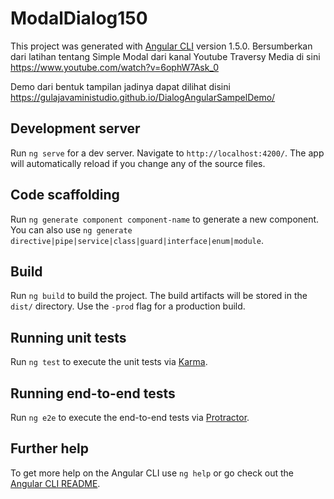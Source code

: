 # ModalDialog150

This project was generated with [Angular CLI](https://github.com/angular/angular-cli) version 1.5.0. 
Bersumberkan dari latihan tentang Simple Modal dari kanal Youtube Traversy Media di sini https://www.youtube.com/watch?v=6ophW7Ask_0

Demo dari bentuk tampilan jadinya dapat dilihat disini
https://gulajavaministudio.github.io/DialogAngularSampelDemo/

## Development server

Run `ng serve` for a dev server. Navigate to `http://localhost:4200/`. The app will automatically reload if you change any of the source files.

## Code scaffolding

Run `ng generate component component-name` to generate a new component. You can also use `ng generate directive|pipe|service|class|guard|interface|enum|module`.

## Build

Run `ng build` to build the project. The build artifacts will be stored in the `dist/` directory. Use the `-prod` flag for a production build.

## Running unit tests

Run `ng test` to execute the unit tests via [Karma](https://karma-runner.github.io).

## Running end-to-end tests

Run `ng e2e` to execute the end-to-end tests via [Protractor](http://www.protractortest.org/).

## Further help

To get more help on the Angular CLI use `ng help` or go check out the [Angular CLI README](https://github.com/angular/angular-cli/blob/master/README.md).
